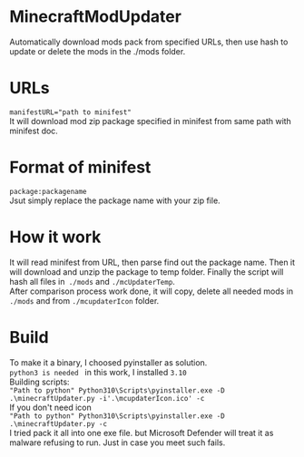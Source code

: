 # MinecraftModUpdater
Automatically download mods pack from specified URLs, then use hash to update or delete the mods in the ./mods folder.
# URLs
`manifestURL="path to minifest"  `  
It will download mod zip package specified in minifest from same path with minifest doc.
# Format of minifest
`package:packagename`  
Jsut simply replace the package name with your zip file.
# How it work
It will read minifest from URL, then parse find out the package name.
Then it will download and unzip the package to temp folder.
Finally the script will hash all files in` ./mods` and `./mcUpdaterTemp`.  
After comparison process work done, it will copy, delete all needed mods in `./mods` and from `./mcupdaterIcon` folder.

# Build
 To make it a binary, I choosed pyinstaller as solution.  
 `python3 is needed ` in this work, I installed `3.10`  
 Building scripts:  
 `"Path to python" Python310\Scripts\pyinstaller.exe -D .\minecraftUpdater.py -i'.\mcupdaterIcon.ico' -c`  
 If you don't need icon  
  `"Path to python" Python310\Scripts\pyinstaller.exe -D .\minecraftUpdater.py -c `  
I tried pack it all into one exe file. but Microsoft Defender will treat it as malware refusing to run. Just in case you meet such fails.